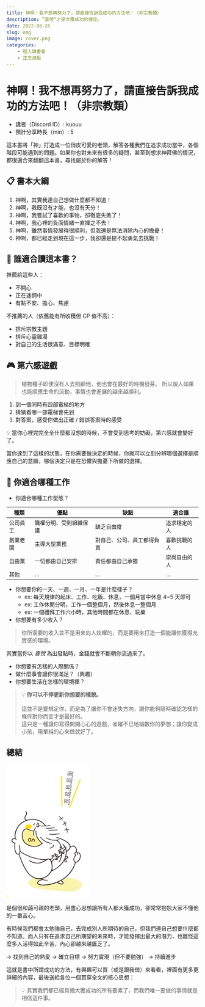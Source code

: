 ```yaml
---
title: 神啊！我不想再努力了，請直接告訴我成功的方法吧！（非宗教類）
description: ”喜悅“才是大獲成功的捷徑。
date: 2022-08-26
slug: omg
image: cover.png
categories:
    - 程人讀書會
    - 正念減壓
---
```


# 神啊！我不想再努力了，請直接告訴我成功的方法吧！（非宗教類）

- 講者（Discord ID）: kuouu
- 預計分享時長（min）: 5

這本書將「神」打造成一位俏皮可愛的老頭，解答各種我們在追求成功當中，各個階段可能遇到的問題。如果你也對未來有很多的疑問，甚至到想求神拜佛的情況，都很適合來翻翻這本書，尋找屬於你的解答！

## 📋 書本大綱

1. 神啊，其實我連自己想做什麼都不知道！
2. 神啊，我既沒有才能，也沒有天分！
3. 神啊，我嘗試了喜歡的事物，卻徹底失敗了！
4. 神啊，我心裡的負面情緒一直揮之不去！
5. 神啊，雖然事情發展得很順利，但我還是無法消除內心的擔憂！
6. 神啊，都已經走到現在這一步，我卻還是提不起勇氣去挑戰！

## 🤔 誰適合讀這本書？

推薦給這些人：

- 不開心
- 正在迷惘中
- 有點不安、擔心、焦慮

不推薦的人（依舊能有所收穫但 CP 值不高）：

- 排斥宗教主題
- 排斥心靈雞湯
- 對自己的生活很滿意、目標明確

## 🎮 第六感遊戲

> 植物種子即使沒有人去照顧他，他也會在最好的時機發芽。
所以說人如果也能順應生命的流動，事情也會進展的越來越順利。

1. 到一個同時有四部電梯的地方
2. 猜猜看哪一部電梯會先到
3. 對答案，感受你做出正確 / 錯誤答案時的感受

<aside>
💡 當你心裡完完全全什麼都沒想的時候，不會受到思考的妨礙，第六感就會變好了。

當你達到了這樣的狀態，在你需要做決定的時候，你就可以立刻分辨哪個選擇是順應自己的意願，哪個決定只是在恐懼與擔憂下所做的選擇。

</aside>

## 💼 你適合哪種工作

- 你適合哪種工作型態？

| 種類 | 優點 | 缺點 | 適合誰 |
| --- | --- | --- | --- |
| 公司員工 | 職權分明、受到組織保護 | 缺乏自由度 | 追求穩定的人 |
| 創業老闆 | 主導大型業務 | 對自己、公司、員工都得負責 | 喜歡挑戰的人 |
| 自由業 | 一切都由自己安排 | 責任都由自己承擔 | 崇尚自由的人 |
| 其他 | … | … | … |

- 你想要你的一天、一週、一月、一年是什麼樣子？
    - ex: 每天規律的起床、工作、吃飯、休息，一個月當中休息 4~5 天即可
    - ex: 工作休閒分明，工作一個整個月，然後休息一整個月
    - ex: 一個禮拜工作六小時，其他時間都在休息、玩樂
- 你想要有多少收入？

> 你所需要的收入並不是用來向人炫耀的，而是要用來打造一個能讓你獲得充實感的環境。

其實當你以 *喜悅* 為出發點時，金錢就會不斷朝你流過來了。

- 你想要有怎樣的人際關係？
- 做什麼事會讓你很滿足？（興趣）
- 你想要生活在怎樣的環境裡？

> 💡 **你可以不停更新你想要的樣貌。**\
> \
> 這並不是要規定你，而是為了讓你不會迷失方向，讓你能夠隨時確認怎樣的條件對你而言才是最好的。\
> 這只是一種讓你寫得開開心心的遊戲，雀躍不已地細數你的夢想；讓你變成小孩，用單純的心來做就好了。

## 總結

![是個很和藹可親的老頭，用盡心思想讓所有人都大獲成功，卻常常抱怨大家不懂他的一番苦心。](Untitled.png)

是個很和藹可親的老頭，用盡心思想讓所有人都大獲成功，卻常常抱怨大家不懂他的一番苦心。

有時候我們都會太勉強自己，去完成別人所期待的自己，但我們連自己想要什麼都不知道。而人只有在追求自己所期望的未來時，才能發揮出最大的潛力，也難怪這麼多人活得如此辛苦，內心卻越來越匱乏了。

→ 找到自己的熱愛 
→ 確立目標 
→ 努力實現（但不要勉強）
→ 持續進步

這就是書中所謂成功的方法，有興趣可以買（或是跟我借）來看看，裡面有更多更詳細的內容，最後送給各位一個貫穿全文的核心思想：


> 💡 其實我們都已經具備大獲成功的所有要素了，而我們唯一要做的事情就是相信這件事。
